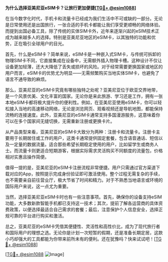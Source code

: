 **为什么选择亚美尼亚eSIM卡？让旅行更加便捷[[TG💪+ @esim1088](https://t.me/s/esim1088)]**

在当今数字化时代，手机卡和流量卡已经成为我们生活中不可或缺的一部分。无论是日常使用还是出国旅行，一张合适的手机卡都能让我们享受更顺畅的网络体验。而提到出国必备工具，除了传统的实体SIM卡外，近年来逐渐兴起的eSIM技术正成为越来越多人的选择。特别是亚美尼亚地区的eSIM卡，以其独特的功能和优势，正在吸引全球用户的目光。

首先，什么是eSIM卡？简单来说，eSIM卡是一种嵌入式SIM卡，与传统可拆卸的物理SIM卡不同，它直接集成在设备中，无需额外插入物理卡槽。这种设计不仅让设备更加轻薄，还大大降低了丢失或损坏的风险。对于经常需要更换国家或地区的用户而言，eSIM卡的优势尤为明显——无需频繁购买当地实体SIM卡，也避免了语言不通导致的麻烦。

那么，亚美尼亚的eSIM卡究竟有哪些独特之处呢？亚美尼亚位于欧亚交界地带，是一个风景优美、文化丰富的国家。无论你是来此旅游、学习还是工作，拥有一张本地eSIM卡都将极大提升你的便利性。例如，在亚美尼亚使用eSIM卡，你可以轻松接入当地的高速移动网络，无论是浏览网页、观看视频还是导航地图，都能保持流畅的连接速度。此外，亚美尼亚的eSIM卡通常支持多国漫游服务，这意味着你可以在多个国家间无缝切换，无需重新注册或更换卡片。

从产品类型来看，亚美尼亚的eSIM卡大致分为两种：注册卡和流量卡。注册卡主要用于长期居住或工作的用户，这类卡通常提供固定套餐，包含语音通话、短信以及一定量的数据流量。适合那些希望长期稳定使用的用户，比如留学生或商务人士。而流量卡则更适合短期游客，根据实际需求灵活购买不同额度的流量包，价格相对实惠且操作简便。

值得一提的是，亚美尼亚的eSIM卡注册流程非常便捷。用户只需通过官方渠道下载对应的App，按照提示完成身份验证即可激活使用。整个过程无需复杂的手续，也不需要亲自前往营业厅，极大节省了时间和精力。对于不熟悉当地语言或环境的国际用户来说，这一点尤为重要。

当然，选择亚美尼亚eSIM卡时也有一些注意事项。首先，确保你的设备支持eSIM功能，大多数新款智能手机都已支持这一技术；其次，提前了解各运营商的具体资费政策，以便选择最适合自己需求的套餐；最后，注意保护个人信息安全，选择正规可靠的平台进行购买和激活。

总之，亚美尼亚的eSIM卡凭借其便捷性、灵活性和高性价比，成为了现代旅行者和国际用户的理想之选。无论你是计划一次短暂的假期，还是准备长期定居，这款小巧却强大的工具都能为你带来前所未有的便利。还在犹豫吗？快来试试吧！[[TG💪+ @esim1088](https://t.me/s/esim1088)]

[[TG💪+ @esim1088](https://t.me/s/esim1088) ![Image](https://i.postimg.cc/4NQfJmqS/Snipaste-2025-05-13-00-14-12.png)]